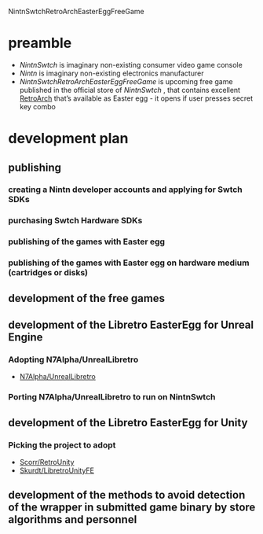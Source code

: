 NintnSwtchRetroArchEasterEggFreeGame


# preamble

 - *NintnSwtch* is imaginary non-existing consumer video game console
 - *Nintn* is imaginary non-existing electronics manufacturer
 - *NintnSwtchRetroArchEasterEggFreeGame* is upcoming free game published in the official store of *NintnSwtch* , that contains excellent [RetroArch](retroarch.com) that’s available as Easter egg - it opens if user presses secret key combo

# development plan

## publishing

### creating a Nintn developer accounts and applying for Swtch SDKs

### purchasing Swtch Hardware SDKs

### publishing of the games with Easter egg

### publishing of the games with Easter egg on hardware medium (cartridges or disks)

## development of the free games

## development of the Libretro EasterEgg for Unreal Engine

### Adopting N7Alpha/UnrealLibretro

 * [N7Alpha/UnrealLibretro](http://github.com/N7Alpha/UnrealLibretro)

### Porting N7Alpha/UnrealLibretro to run on NintnSwtch

## development of the Libretro EasterEgg for Unity

### Picking the project to adopt
  
   * [Scorr/RetroUnity](http://github.com/Scorr/RetroUnity)
   * [Skurdt/LibretroUnityFE](http://github.com/Skurdt/LibretroUnityFE)



## development of the methods to avoid detection of the wrapper in submitted game binary by store algorithms and personnel
